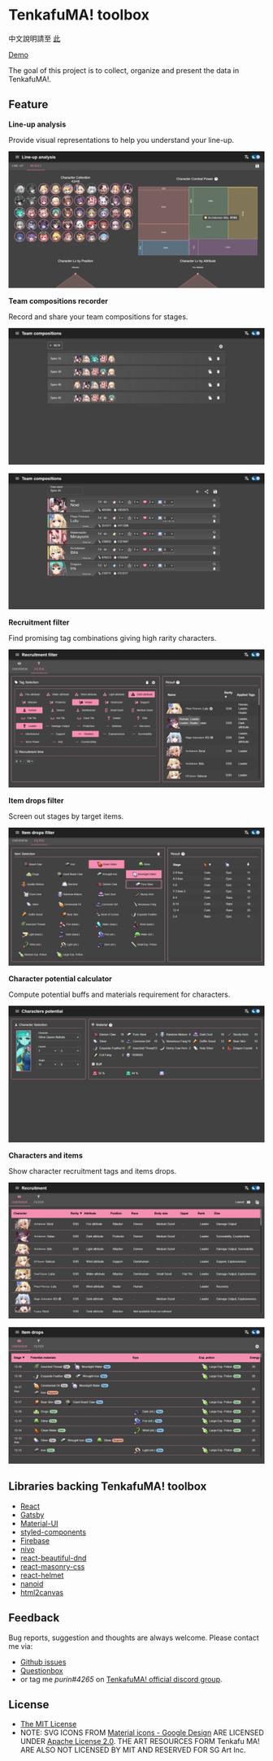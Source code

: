 # TenkafuMA! toolbox

中文說明請至 [此](README.zh-TW.md)

[Demo](https://purindaisuki.github.io/tkfmtools/en/)

The goal of this project is to collect, organize and present the data in TenkafuMA!.

## Feature
**Line-up analysis**

Provide visual representations to help you understand your line-up.

![screenshot](static/readme_feature_1.png)

**Team compositions recorder**

Record and share your team compositions for stages.

![screenshot](static/readme_feature_2.png)

![screenshot](static/readme_feature_3.png)

**Recruitment filter**

Find promising tag combinations giving high rarity characters.

![screenshot](static/readme_feature_4.png)

**Item drops filter**

Screen out stages by target items.

![screenshot](static/readme_feature_5.png)

**Character potential calculator**

Compute potential buffs and materials requirement for characters.

![screenshot](static/readme_feature_6.png)

**Characters and items**

Show character recruitment tags and items drops.

![screenshot](static/readme_feature_7.png)

![screenshot](static/readme_feature_8.png)

## Libraries backing TenkafuMA! toolbox
* [React](https://reactjs.org/)
* [Gatsby](https://www.gatsbyjs.com/)
* [Material-UI](https://material-ui.com/)
* [styled-components](https://styled-components.com/)
* [Firebase](https://firebase.google.com/)
* [nivo](https://nivo.rocks/)
* [react-beautiful-dnd](https://github.com/atlassian/react-beautiful-dnd)
* [react-masonry-css](https://github.com/paulcollett/react-masonry-css)
* [react-helmet](https://github.com/nfl/react-helmet)
* [nanoid](https://github.com/ai/nanoid)
* [html2canvas](https://github.com/niklasvh/html2canvas)

## Feedback
Bug reports, suggestion and thoughts are always welcome. Please contact me via:
* [Github issues](https://github.com/purindaisuki/tkfmtools/issues)
* [Questionbox](https://peing.net/en/b5295760aebf4c)
* or tag me *purin#4265* on [TenkafuMA! official discord group](https://discord.gg/wJqXQjVnw4).

## License
* [The MIT License](https://github.com/purindaisuki/tkfmtools/blob/master/LICENSE)
* NOTE: SVG ICONS FROM [Material icons - Google Design](https://github.com/google/material-design-icons) ARE LICENSED UNDER [Apache License 2.0](https://github.com/google/material-design-icons/blob/master/LICENSE). THE ART RESOURCES FORM Tenkafu MA! ARE ALSO NOT LICENSED BY MIT AND RESERVED FOR SG Art Inc.
